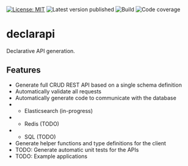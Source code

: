 [![License: MIT](https://img.shields.io/badge/License-MIT-green.svg)](https://opensource.org/licenses/MIT)
![Latest version published](https://github.com/mmagyar/declarapi/workflows/Automatic%20package%20publish/badge.svg?branch=master)
![Build](https://github.com/mmagyar/declarapi/workflows/Automatic%20test%20run/badge.svg?branch=master)
![Code coverage](https://img.shields.io/codecov/c/github/mmagyar/declarapi)

# declarapi
Declarative API generation.


## Features
- Generate full CRUD REST API based on a single schema definition
- Automatically validate all requests
- Automatically generate code to communicate with the database
- - Elasticsearch (in-progress)
- - Redis (TODO)
- - SQL (TODO)
- Generate helper functions and type definitions for the client
- TODO: Generate automatic unit tests for the APIs
- TODO: Example applications
